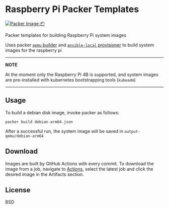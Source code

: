 
Raspberry Pi Packer Templates
=============================
[![Packer Image 📦](https://github.com/ivan-c/raspi-packer-templates/workflows/%F0%9F%93%A6%20Build%20Packer%20Images/badge.svg)](https://github.com/ivan-c/raspi-packer-templates/actions?query=workflow%3A%22%F0%9F%93%A6+Build+Packer+Images%22)

Packer templates for building Raspberry Pi system images

Uses packer [`qemu` builder](https://www.packer.io/docs/builders/qemu) and [`ansible-local` provisioner](https://www.packer.io/docs/provisioners/ansible-local) to build system images for the raspberry pi

---
**NOTE**

At the moment only the Raspberry Pi 4B is supported, and system images are pre-installed with kubernetes bootstrapping tools (`kubeadm`)

---

Usage
-----
To build a debian disk image, invoke packer as follows:

    packer build debian-arm64.json

After a successful run, the system image will be saved in `output-qemu/debian-arm64`

Download
--------
Images are built by GitHub Actions with every commit. To download the image from a job, navigate to [Actions](https://github.com/ivan-c/packer-templates/actions), select the latest job and click the desired image in the Artifacts section.

License
-------
BSD
